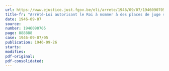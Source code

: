 ```yaml
---
url: https://www.ejustice.just.fgov.be/eli/arrete/1946/09/07/1946090705/justel
title-fr: "Arrêté-Loi autorisant le Roi à nommer à des places de juge suppléant au tribunal de première instance d'Anvers"
date: 1946-09-07
source:
number: 1946090705
page: 888888
case: 1946-09-07/05
publication: 1946-09-26
starts:
modifies:
pdf-original:
pdf-consolidated:
---
```


